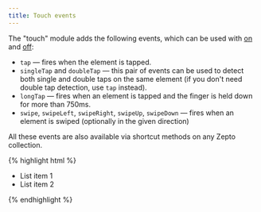 ```yaml
---
title: Touch events
---
```


The "touch" module adds the following events, which can be used with [on](#on) and [off](#off):

* `tap` — fires when the element is tapped.
* `singleTap` and `doubleTap` — this pair of events can be used to detect both single and double taps on the same element (if you don't need double tap detection, use `tap` instead).
* `longTap` — fires when an element is tapped and the finger is held down for more than 750ms.
* `swipe`, `swipeLeft`, `swipeRight`, `swipeUp`, `swipeDown` — fires when an element is swiped (optionally in the given direction)

All these events are also available via shortcut methods on any Zepto collection.

{% highlight html %}
<style>.delete { display: none; }</style>

<ul id=items>
  <li>List item 1 <span class=delete>DELETE</span></li>
  <li>List item 2 <span class=delete>DELETE</span></li>
</ul>

<script>
// show delete buttons on swipe
$('#items li').swipe(function(){
  $('.delete').hide()
  $('.delete', this).show()
})

// delete row on tapping delete button
$('.delete').tap(function(){
  $(this).parent('li').remove()
})
</script>
{% endhighlight %}
